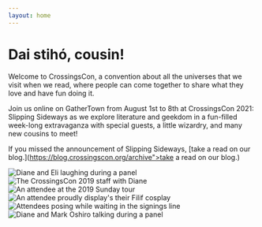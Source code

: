 ```yaml
---
layout: home
---
```


# Dai stihó, cousin!
Welcome to CrossingsCon, a convention about all the universes that we visit when we read, where people can come together to share what they love and have fun doing it.

Join us online on GatherTown from August 1st to 8th at CrossingsCon 2021: Slipping Sideways as we explore literature and geekdom in a fun-filled week-long extravaganza with special guests, a little wizardry, and many new cousins to meet!

If you missed the announcement of Slipping Sideways, [take a read on our blog.](https://blog.crossingscon.org/archive">take a read on our blog.)

<div class="row d-none d-lg-flex py-3">
    <div class="col"><img src="{{ site.baseurl }}/images/2019new/diane-eli.jpg" class="img-fluid" alt="Diane and Eli laughing during a panel"></div>
    <div class="col"><img src="{{ site.baseurl }}/images/2019new/staff-and-diane-crop.jpg" class="img-fluid" alt="The CrossingsCon 2019 staff with Diane"></div>
    <div class="col"><img src="{{ site.baseurl }}/images/2019new/sunday-pond.jpg" class="img-fluid" alt="An attendee at the 2019 Sunday tour"></div>
  </div>

<div class="row d-none d-lg-flex py-3">
  <div class="col"><img src="{{ site.baseurl }}/images/2019new/filif-cosplay-landscape.jpg" class="img-fluid" alt="An attendee proudly display's their Filif cosplay"></div>
  <div class="col"><img src="{{ site.baseurl }}/images/2019new/signings-group.jpg" class="img-fluid" alt="Attendees posing while waiting in the signings line"></div>
  <div class="col"><img src="{{ site.baseurl }}/images/2019new/diane-mark.jpg" class="img-fluid" alt="Diane and Mark Oshiro talking during a panel"></div>
</div>
